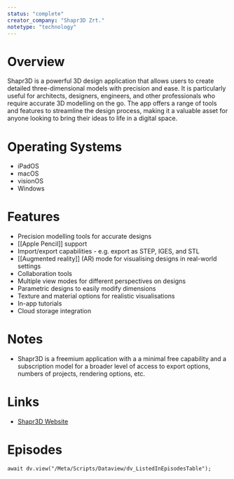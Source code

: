 ```yaml
---
status: "complete"
creator_company: "Shapr3D Zrt."
notetype: "technology"
---
```

# Overview
Shapr3D is a powerful 3D design application that allows users to create detailed three-dimensional models with precision and ease. It is particularly useful for architects, designers, engineers, and other professionals who require accurate 3D modelling on the go. The app offers a range of tools and features to streamline the design process, making it a valuable asset for anyone looking to bring their ideas to life in a digital space.

# Operating Systems
- iPadOS
- macOS
- visionOS
- Windows

# Features
- Precision modelling tools for accurate designs
- [[Apple Pencil]] support
- Import/export capabilities - e.g. export as STEP, IGES, and STL
- [[Augmented reality]] (AR) mode for visualising designs in real-world settings
- Collaboration tools 
- Multiple view modes for different perspectives on designs
- Parametric designs to easily modify dimensions
- Texture and material options for realistic visualisations
- In-app tutorials
- Cloud storage integration

# Notes
- Shapr3D is a freemium application with a a minimal free capability and a subscription model for a broader level of access to export options, numbers of projects, rendering options, etc.

# Links
- [Shapr3D Website](https://www.shapr3d.com)

# Episodes
```dataviewjs
await dv.view("/Meta/Scripts/Dataview/dv_ListedInEpisodesTable");
```
